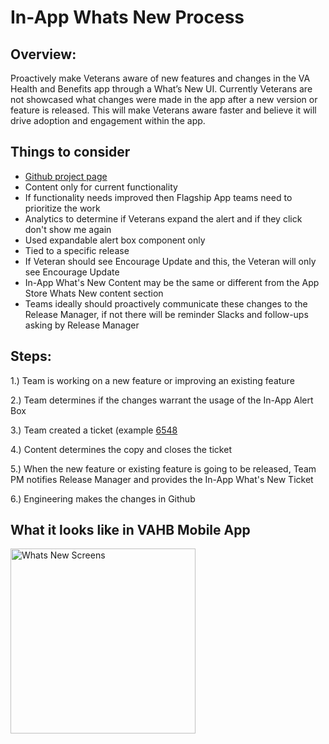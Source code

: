 # In-App Whats New Process 

## Overview: 
Proactively make Veterans aware of new features and changes in the VA Health and Benefits app through a What’s New UI. Currently Veterans are not showcased what changes were made in the app after a new version or feature is released. This will make Veterans aware faster and believe it will drive adoption and engagement within the app.

## Things to consider
 - [Github project page](https://github.com/department-of-veterans-affairs/va.gov-team/tree/master/products/va-mobile-app/features/Whats%20New%20In%20App)
 - Content only for current functionality
 - If functionality needs improved then Flagship App teams need to prioritize the work
 - Analytics to determine if Veterans expand the alert and if they click don't show me again
 - Used expandable alert box component only
 - Tied to a specific release
 - If Veteran should see Encourage Update and this, the Veteran will only see Encourage Update
 - In-App What's New Content may be the same or different from the App Store Whats New content section
 - Teams ideally should proactively communicate these changes to the Release Manager, if not there will be reminder Slacks and follow-ups asking by Release Manager 


## Steps: 
 1.) Team is working on a new feature or improving an existing feature
 
 2.) Team determines if the changes warrant the usage of the In-App Alert Box 
 
 3.) Team created a ticket (example [6548](https://app.zenhub.com/workspaces/va-mobile-60f1a34998bc75000f2a489f/issues/gh/department-of-veterans-affairs/va-mobile-app/6548)
 
 4.) Content determines the copy and closes the ticket
 
 5.) When the new feature or existing feature is going to be released, Team PM notifies Release Manager and provides the In-App What's New Ticket 
 
 6.) Engineering makes the changes in Github 



## What it looks like in VAHB Mobile App 
<img width="296" alt="Whats New Screens" src="https://github.com/department-of-veterans-affairs/va.gov-team/assets/116006847/a8769189-2974-4ffb-ba31-a94bf2a25008">

